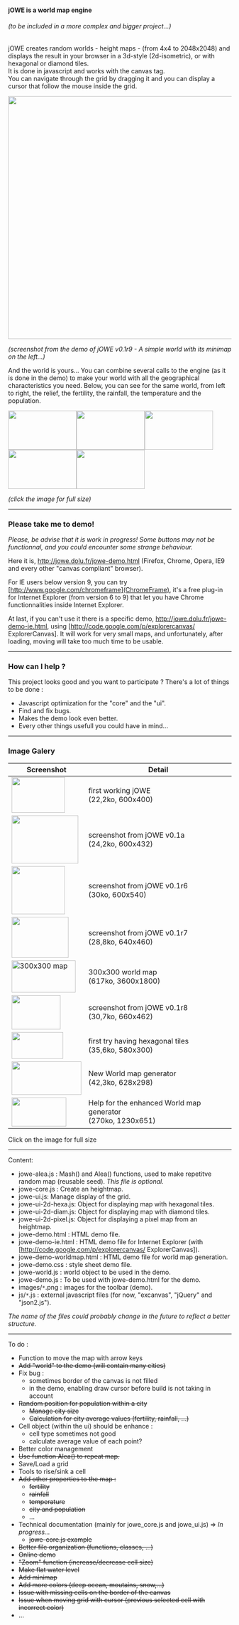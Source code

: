 #### jOWE is a world map engine
###### _(to be included in a more complex and bigger project...)_

jOWE creates random worlds - height maps - (from 4x4 to 2048x2048) and displays the result in your browser in a 3d-style (2d-isometric), or with hexagonal or diamond tiles.<br>
It is done in javascript and works with the canvas tag.<br>
You can navigate through the grid by dragging it and you can display a cursor that follow the mouse inside the grid.

<img src="http://jowe.dolu.fr/screenshots/jOWE-07.png" alt="" height="546" width="670" />

_(screenshot from the demo of jOWE v0.1r9 - A simple world with its minimap on the left...)_

And the world is yours... You can combine several calls to the engine (as it is done in the demo) to make your world with all the geographical characteristics you need.
Below, you can see for the same world, from left to right, the relief, the fertility, the rainfall, the temperature and the population.

<a href="http://jowe.dolu.fr/screenshots/jOWE-08-relief.png"><img src="http://jowe.dolu.fr/screenshots/jOWE-08-relief.png" alt="" height="88" width="154" /></a><a href="http://jowe.dolu.fr/screenshots/jOWE-08-fertility.png"><img src="http://jowe.dolu.fr/screenshots/jOWE-08-fertility.png" alt="" height="88" width="154" /></a><a href="http://jowe.dolu.fr/screenshots/jOWE-08-rainfall.png"><img src="http://jowe.dolu.fr/screenshots/jOWE-08-rainfall.png" alt="" height="88" width="154" /></a><a href="http://jowe.dolu.fr/screenshots/jOWE-08-temperature.png"><img src="http://jowe.dolu.fr/screenshots/jOWE-08-temperature.png" alt="" height="88" width="154" /></a><a href="http://jowe.dolu.fr/screenshots/jOWE-08-population.png"><img src="http://jowe.dolu.fr/screenshots/jOWE-08-population.png" alt="" height="88" width="154" /></a>

_(click the image for full size)_

----

### Please take me to demo!

*Please, be advise that it is work in progress! Some buttons may not be functionnal, and you could encounter some strange behaviour.*

Here it is, http://jowe.dolu.fr/jowe-demo.html (Firefox, Chrome, Opera, IE9 and every other "canvas compliant" browser).

For IE users below version 9, you can try [http://www.google.com/chromeframe](ChromeFrame),
it's a free plug-in for Internet Explorer (from version 6 to 9) that let you have Chrome functionnalities
inside Internet Explorer.

At last, if you can't use it there is a specific demo, http://jowe.dolu.fr/jowe-demo-ie.html, using [http://code.google.com/p/explorercanvas/ ExplorerCanvas]. It will work for very small maps, and unfortunately, after loading, moving will take too much time to be usable.

----

### How can I help ?

This project looks good and you want to participate ? There's a lot of things to be done :

  * Javascript optimization for the "core" and the "ui".
  * Find and fix bugs.
  * Makes the demo look even better.
  * Every other things usefull you could have in mind...


----

### Image Galery

| Screenshot  | Detail |
| ----------- | ------ |
| <a href="http://jowe.dolu.fr/screenshots/jOWE-01.png"> <img src="http://jowe.dolu.fr/screenshots/jOWE-01.png" alt="" height="80" width="120" /> </a> | first working jOWE<br />(22,2ko, 600x400) |
| <a href="http://jowe.dolu.fr/screenshots/jOWE-02.png"> <img src="http://jowe.dolu.fr/screenshots/jOWE-02.png" alt="" height="108" width="150" /> </a> | screenshot from jOWE v0.1a<br />(24,2ko, 600x432) |
| <a href="http://jowe.dolu.fr/screenshots/jOWE-03.png"> <img src="http://jowe.dolu.fr/screenshots/jOWE-03.png" alt="" height="108" width="120" /> </a> | screenshot from jOWE v0.1r6<br />(30ko, 600x540) |
| <a href="http://jowe.dolu.fr/screenshots/jOWE-05.png"> <img src="http://jowe.dolu.fr/screenshots/jOWE-05.png" alt="" height="92" width="128" /> </a> | screenshot from jOWE v0.1r7<br />(28,8ko, 640x460) |
| <a href="http://jowe.dolu.fr/screenshots/jOWE-04-300x300.png"> <img src="http://jowe.dolu.fr/screenshots/jOWE-04-300x300.png" alt="300x300 map" height="72" width="144" /> </a> | 300x300 world map<br />(617ko, 3600x1800) |
| <a href="http://jowe.dolu.fr/screenshots/jOWE-06.png"> <img src="http://jowe.dolu.fr/screenshots/jOWE-06.png" alt="" height="77" width="110" /> </a> | screenshot from jOWE v0.1r8<br />(30,7ko, 660x462) |
| <a href="http://jowe.dolu.fr/screenshots/jOWE-09-hexagonal-tiles.png"> <img src="http://jowe.dolu.fr/screenshots/jOWE-09-hexagonal-tiles.png" alt="" height="60" width="116" /> </a> | first try having hexagonal tiles<br />(35,6ko, 580x300) |
| <a href="http://jowe.dolu.fr/screenshots/jOWE-10-world-map.png"> <img src="http://jowe.dolu.fr/screenshots/jOWE-10-world-map.png" alt="" height="75" width="157" /> </a> | New World map generator<br />(42,3ko, 628x298) |
| <a href="http://jowe.dolu.fr/screenshots/jOWE-11-world-map-help.png"> <img src="http://jowe.dolu.fr/screenshots/jOWE-11-world-map-help.png" alt="" height="65" width="123" /> </a> | Help for the enhanced World map generator<br />(270ko, 1230x651) |

Click on the image for full size 

----

Content:

 * jowe-alea.js : Mash() and Alea() functions, used to make repetitve random map (reusable seed). _This file is optional._
 * jowe-core.js : Create an heightmap.
 * jowe-ui.js: Manage display of the grid.
 * jowe-ui-2d-hexa.js: Object for displaying map with hexagonal tiles.
 * jowe-ui-2d-diam.js: Object for displaying map with diamond tiles.
 * jowe-ui-2d-pixel.js: Object for displaying a pixel map from an heightmap.
 * jowe-demo.html : HTML demo file.
 * jowe-demo-ie.html : HTML demo file for Internet Explorer (with [http://code.google.com/p/explorercanvas/ ExplorerCanvas]).
 * jowe-demo-worldmap.html : HTML demo file for world map generation.
 * jowe-demo.css : style sheet demo file.
 * jowe-world.js : world object to be used in the demo.
 * jowe-demo.js : To be used with jowe-demo.html for the demo.
 * images/`*`.png : images for the toolbar (demo).
 * js/`*`.js : external javascript files (for now, "excanvas", "jQuery" and "json2.js").

_The name of the files could probably change in the future to reflect a better structure._

----
To do :

 * Function to move the map with arrow keys
 * ~~Add "world" to the demo (will contain many cities)~~
 * Fix bug :
   * sometimes border of the canvas is not filled
   * in the demo, enabling draw cursor before build is not taking in account
 * ~~Random position for population within a city~~
   * ~~Manage city size~~
   * ~~Calculation for city average values (fertility, rainfall, ...)~~
 * Cell object (within the ui) should be enhance :
   * cell type sometimes not good
   * calculate average value of each point?
 * Better color management
 * ~~Use function Alea() to repeat map.~~
 * Save/Load a grid
 * Tools to rise/sink a cell
 * ~~Add other properties to the map :~~
   * ~~fertility~~
   * ~~rainfall~~
   * ~~temperature~~
   * ~~city and population~~
   * ...
 * Technical documentation (mainly for jowe_core.js and jowe_ui.js) => *In progress...*
   *  ~~jowe-core.js example~~
 * ~~Better file organization (functions, classes, ...)~~
 * ~~Online demo~~
 * ~~"Zoom" function (increase/decrease cell size)~~
 * ~~Make flat water level~~
 * ~~Add minimap~~
 * ~~Add more colors (deep ocean, moutains, snow,...)~~
 * ~~Issue with missing cells on the border of the canvas~~
 * ~~Issue when moving grid with cursor (previous selected cell with incorrect color)~~
 * ...
